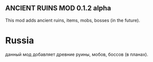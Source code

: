 ## ANCIENT RUINS MOD 0.1.2 alpha
This mod adds ancient ruins, items, mobs, bosses (in the future).

# Russia 
данный мод добавляет древние руины, мобов, боссов (в планах).
